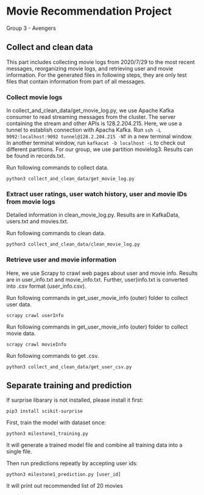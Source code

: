 # Movie Recommendation Project
Group 3 - Avengers

## Collect and clean data

This part includes collecting movie logs from 2020/7/29 to the most recent messages, reorganizing movie logs, and retrieving user and movie information. For the generated files in following steps, they are only test files that contain information from part of all messages.

### Collect movie logs

In collect_and_clean_data/get_movie_log.py, we use Apache Kafka consumer to read streaming messages from the cluster. The server containing the stream and other APIs is 128.2.204.215. Here, we use a tunnel to establish connection with Apacha Kafka. Run `ssh -L 9092:localhost:9092 tunnel@128.2.204.215 -NT` in a new terminal window. In another terminal window, run `kafkacat -b localhost -L` to check out different partitions. For our group, we use partition movielog3. Results can be found in records.txt.

Run following commands to collect data.
	
	python3 collect_and_clean_data/get_movie_log.py 

### Extract user ratings, user watch history, user and movie IDs from movie logs
Detailed information in clean_movie_log.py. Results are in KafkaData, users.txt and movies.txt.

Run following commands to clean data.
	
	python3 collect_and_clean_data/clean_movie_log.py

### Retrieve user and movie information
Here, we use Scrapy to crawl web pages about user and movie info. Results are in user_info.txt and movie_info.txt. Further, user)info.txt is converted into .csv format (user_info.csv).

Run following commands in get_user_movie_info (outer) folder to collect user data.

	scrapy crawl userInfo

Run following commands in get_user_movie_info (outer) folder to collect movie data.

	scrapy crawl movieInfo

Run following commands to get .csv.
	
	python3 collect_and_clean_data/get_user_csv.py

## Separate training and prediction

If surprise libarary is not installed, please install it first:
	
	pip3 install scikit-surprise

First, train the model with dataset once:

	python3 milestone1_training.py

It will generate a trained model file and combine all training data into a single file.

Then run predictions repeatly by accepting user ids:

	python3 milestone1_prediction.py [user_id]
	
It will print out recommended list of 20 movies
